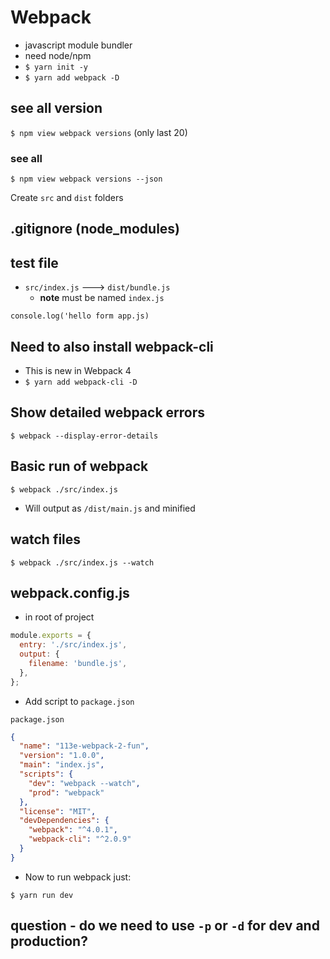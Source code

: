 # Webpack
* javascript module bundler
* need node/npm
* `$ yarn init -y`
* `$ yarn add webpack -D`

## see all version
`$ npm view webpack versions` (only last 20)

### see all
`$ npm view webpack versions --json`

Create `src` and `dist` folders

## .gitignore (node_modules)

## test file
* `src/index.js` ---> `dist/bundle.js`
    - **note** must be named `index.js`

`console.log('hello form app.js)`

## Need to also install webpack-cli
* This is new in Webpack 4
* `$ yarn add webpack-cli -D`

## Show detailed webpack errors
`$ webpack --display-error-details`
## Basic run of webpack
`$ webpack ./src/index.js`

* Will output as `/dist/main.js` and minified

## watch files
`$ webpack ./src/index.js --watch`

## webpack.config.js
* in root of project

```js
module.exports = {
  entry: './src/index.js',
  output: {
    filename: 'bundle.js',
  },
};
```

* Add script to `package.json`

`package.json`

```json
{
  "name": "113e-webpack-2-fun",
  "version": "1.0.0",
  "main": "index.js",
  "scripts": {
    "dev": "webpack --watch",
    "prod": "webpack"
  },
  "license": "MIT",
  "devDependencies": {
    "webpack": "^4.0.1",
    "webpack-cli": "^2.0.9"
  }
}
```

* Now to run webpack just:

`$ yarn run dev`

## question - do we need to use `-p` or `-d` for dev and production?
